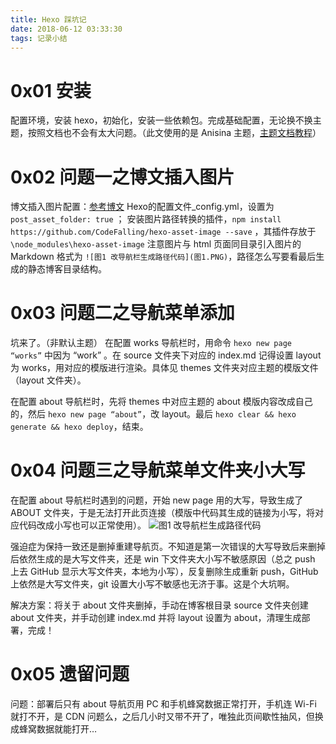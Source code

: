 ```yaml
---
title: Hexo 踩坑记
date: 2018-06-12 03:33:30
tags: 记录小结
---
```

# 0x01 安装
配置环境，安装 hexo，初始化，安装一些依赖包。完成基础配置，无论换不换主题，按照文档也不会有太大问题。（此文使用的是 Anisina 主题，[主题文档教程](https://haojen.github.io/2017/05/09/Anisina-%E4%B8%AD%E6%96%87%E4%BD%BF%E7%94%A8%E6%95%99%E7%A8%8B/)）

# 0x02 问题一之博文插入图片
博文插入图片配置：[参考博文](http://etrd.org/2017/01/23/hexo%E4%B8%AD%E5%AE%8C%E7%BE%8E%E6%8F%92%E5%85%A5%E6%9C%AC%E5%9C%B0%E5%9B%BE%E7%89%87/)
Hexo的配置文件_config.yml，设置为 `post_asset_folder: true` ；
安装图片路径转换的插件，`npm install https://github.com/CodeFalling/hexo-asset-image --save` ，其插件存放于 `\node_modules\hexo-asset-image` 
注意图片与 html 页面同目录引入图片的 Markdown 格式为 `![图1 改导航栏生成路径代码](图1.PNG)`，路径怎么写要看最后生成的静态博客目录结构。

# 0x03 问题二之导航菜单添加
坑来了。（非默认主题）
在配置 works 导航栏时，用命令 `hexo new page “works”` 中因为 “work” 。在 source 文件夹下对应的 index.md 记得设置 layout 为 works，用对应的模版进行渲染。具体见 themes 文件夹对应主题的模版文件（layout 文件夹）。

在配置 about 导航栏时，先将 themes 中对应主题的 about 模版内容改成自己的，然后 `hexo new page “about”`，改 layout。最后 `hexo clear && hexo generate && hexo deploy`，结束。

# 0x04 问题三之导航菜单文件夹小大写
在配置 about 导航栏时遇到的问题，开始 new page 用的大写，导致生成了 ABOUT 文件夹，于是无法打开此页连接（模版中代码其生成的链接为小写，将对应代码改成小写也可以正常使用）。
![图1 改导航栏生成路径代码](图1.PNG)

强迫症为保持一致还是删掉重建导航页。不知道是第一次错误的大写导致后来删掉后依然生成的是大写文件夹，还是 win 下文件夹大小写不敏感原因（总之 push 上去 GitHub 显示大写文件夹，本地为小写），反复删除生成重新 push，GitHub 上依然是大写文件夹，git 设置大小写不敏感也无济于事。这是个大坑啊。

解决方案：将关于 about 文件夹删掉，手动在博客根目录 source 文件夹创建 about 文件夹，并手动创建 index.md 并将 layout 设置为 about，清理生成部署，完成！

# 0x05 遗留问题
问题：部署后只有 about 导航页用 PC 和手机蜂窝数据正常打开，手机连 Wi-Fi 就打不开，是 CDN 问题么，之后几小时又带不开了，唯独此页间歇性抽风，但换成蜂窝数据就能打开…